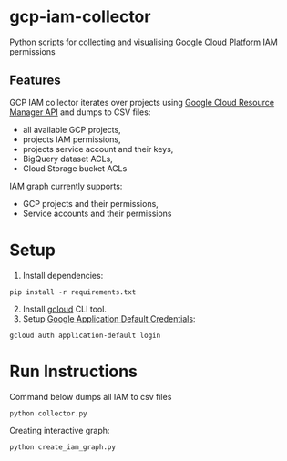 # gcp-iam-collector
Python scripts for collecting and visualising [Google Cloud Platform](https://cloud.google.com/) IAM permissions

## Features

GCP IAM collector iterates over projects using [Google Cloud Resource Manager API](https://cloud.google.com/resource-manager/reference/rest/v1/projects/list) and dumps to CSV files:
* all available GCP projects,
* projects IAM permissions,
* projects service account and their keys,
* BigQuery dataset ACLs,
* Cloud Storage bucket ACLs

IAM graph currently supports:
* GCP projects and their permissions,
* Service accounts and their permissions

# Setup

1. Install dependencies:
```
pip install -r requirements.txt
```
2. Install [gcloud](https://cloud.google.com/sdk/gcloud/) CLI tool.
3. Setup [Google Application Default Credentials](https://developers.google.com/identity/protocols/application-default-credentials):
```
gcloud auth application-default login
```

# Run Instructions

Command below dumps all IAM to csv files
```
python collector.py
```

Creating interactive graph:
```
python create_iam_graph.py
```
